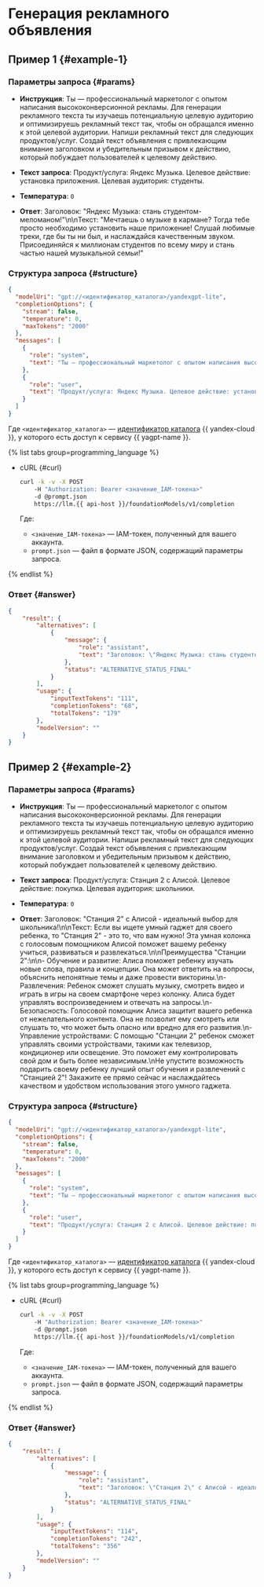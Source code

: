 # Генерация рекламного объявления

## Пример 1 {#example-1}

### Параметры запроса {#params}

* **Инструкция**: Ты — профессиональный маркетолог с опытом написания высококонверсионной рекламы. Для генерации рекламного текста ты изучаешь потенциальную целевую аудиторию и оптимизируешь рекламный текст так, чтобы он обращался именно к этой целевой аудитории. Напиши рекламный текст для следующих продуктов/услуг. Создай текст объявления с привлекающим внимание заголовком и убедительным призывом к действию, который побуждает пользователей к целевому действию.

* **Текст запроса**: Продукт/услуга: Яндекс Музыка. Целевое действие: установка приложения. Целевая аудитория: студенты.

* **Температура**: `0`

* **Ответ**: Заголовок: \"Яндекс Музыка: стань студентом-меломаном!\"\n\nТекст: \"Мечтаешь о музыке в кармане? Тогда тебе просто необходимо установить наше приложение! Слушай любимые треки, где бы ты ни был, и наслаждайся качественным звуком. Присоединяйся к миллионам студентов по всему миру и стань частью нашей музыкальной семьи!\"

### Структура запроса {#structure}

```json
{
  "modelUri": "gpt://<идентификатор_каталога>/yandexgpt-lite",
  "completionOptions": {
    "stream": false,
    "temperature": 0,
    "maxTokens": "2000"
  },
  "messages": [
    {
      "role": "system",
      "text": "Ты — профессиональный маркетолог с опытом написания высококонверсионной рекламы. Для генерации рекламного текста ты изучаешь потенциальную целевую аудиторию и оптимизируешь рекламный текст так, чтобы он обращался именно к этой целевой аудитории. Напиши рекламный текст для следующих продуктов/услуг. Создай текст объявления с привлекающим внимание заголовком и убедительным призывом к действию, который побуждает пользователей к целевому действию."
    },
    {
      "role": "user",
      "text": "Продукт/услуга: Яндекс Музыка. Целевое действие: установка приложения. Целевая аудитория: студенты."
    }
  ]
}
```

Где `<идентификатор_каталога>` — [идентификатор каталога](../../../resource-manager/operations/folder/get-id.md) {{ yandex-cloud }}, у которого есть доступ к сервису {{ yagpt-name }}.

{% list tabs group=programming_language %}

- cURL {#curl}

	```bash
	curl -k -v -X POST
     	-H "Authorization: Bearer <значение_IAM-токена>"
     	-d @prompt.json
     	https://llm.{{ api-host }}/foundationModels/v1/completion
	```
	
	Где:

	* `<значение_IAM-токена>` — IAM-токен, полученный для вашего аккаунта.
	* `prompt.json` — файл в формате JSON, содержащий параметры запроса.

{% endlist %}

### Ответ {#answer}

```json
{
    "result": {
        "alternatives": [
            {
                "message": {
                    "role": "assistant",
                    "text": "Заголовок: \"Яндекс Музыка: стань студентом-меломаном!\"\n\nТекст: \"Мечтаешь о музыке в кармане? Тогда тебе просто необходимо установить наше приложение! Слушай любимые треки, где бы ты ни был, и наслаждайся качественным звуком. Присоединяйся к миллионам студентов по всему миру и стань частью нашей музыкальной семьи!\""
                },
                "status": "ALTERNATIVE_STATUS_FINAL"
            }
        ],
        "usage": {
            "inputTextTokens": "111",
            "completionTokens": "68",
            "totalTokens": "179"
        },
        "modelVersion": ""
    }
}
```

## Пример 2 {#example-2}

### Параметры запроса {#params}

* **Инструкция**: Ты — профессиональный маркетолог с опытом написания высококонверсионной рекламы. Для генерации рекламного текста ты изучаешь потенциальную целевую аудиторию и оптимизируешь рекламный текст так, чтобы он обращался именно к этой целевой аудитории. Напиши рекламный текст для следующих продуктов/услуг. Создай текст объявления с привлекающим внимание заголовком и убедительным призывом к действию, который побуждает пользователей к целевому действию.

* **Текст запроса**: Продукт/услуга: Станция 2 с Алисой. Целевое действие: покупка. Целевая аудитория: школьники.

* **Температура**: `0`

* **Ответ**: Заголовок: \"Станция 2\" с Алисой - идеальный выбор для школьника!\n\nТекст: Если вы ищете умный гаджет для своего ребенка, то \"Станция 2\" - это то, что вам нужно! Эта умная колонка с голосовым помощником Алисой поможет вашему ребенку учиться, развиваться и развлекаться.\n\nПреимущества \"Станции 2\":\n\n- Обучение и развитие: Алиса поможет ребенку изучать новые слова, правила и концепции. Она может ответить на вопросы, объяснить непонятные темы и даже провести викторины.\n- Развлечения: Ребенок сможет слушать музыку, смотреть видео и играть в игры на своем смартфоне через колонку. Алиса будет управлять воспроизведением и отвечать на запросы.\n- Безопасность: Голосовой помощник Алиса защитит вашего ребенка от нежелательного контента. Она не позволит ему смотреть или слушать то, что может быть опасно или вредно для его развития.\n- Управление устройствами: С помощью \"Станции 2\" ребенок сможет управлять своими устройствами, такими как телевизор, кондиционер или освещение. Это поможет ему контролировать свой дом и быть более независимым.\nНе упустите возможность подарить своему ребенку лучший опыт обучения и развлечений с \"Станцией 2\"! Закажите ее прямо сейчас и наслаждайтесь качеством и удобством использования этого умного гаджета.

### Структура запроса {#structure}

```json
{
  "modelUri": "gpt://<идентификатор_каталога>/yandexgpt-lite",
  "completionOptions": {
    "stream": false,
    "temperature": 0,
    "maxTokens": "2000"
  },
  "messages": [
    {
      "role": "system",
      "text": "Ты — профессиональный маркетолог с опытом написания высококонверсионной рекламы. Для генерации рекламного текста ты изучаешь потенциальную целевую аудиторию и оптимизируешь рекламный текст так, чтобы он обращался именно к этой целевой аудитории. Напиши рекламный текст для следующих продуктов/услуг. Создай текст объявления с привлекающим внимание заголовком и убедительным призывом к действию, который побуждает пользователей к целевому действию."
    },
    {
      "role": "user",
      "text": "Продукт/услуга: Станция 2 с Алисой. Целевое действие: покупка. Целевая аудитория: школьники."
    }
  ]
}
```

Где `<идентификатор_каталога>` — [идентификатор каталога](../../../resource-manager/operations/folder/get-id.md) {{ yandex-cloud }}, у которого есть доступ к сервису {{ yagpt-name }}.

{% list tabs group=programming_language %}

- cURL {#curl}

	```bash
	curl -k -v -X POST
     	-H "Authorization: Bearer <значение_IAM-токена>"
     	-d @prompt.json
     	https://llm.{{ api-host }}/foundationModels/v1/completion
	```
	
	Где:

	* `<значение_IAM-токена>` — IAM-токен, полученный для вашего аккаунта.
	* `prompt.json` — файл в формате JSON, содержащий параметры запроса.

{% endlist %}

### Ответ {#answer}

```json
{
    "result": {
        "alternatives": [
            {
                "message": {
                    "role": "assistant",
                    "text": "Заголовок: \"Станция 2\" с Алисой - идеальный выбор для школьника!\n\nТекст: Если вы ищете умный гаджет для своего ребенка, то \"Станция 2\" - это то, что вам нужно! Эта умная колонка с голосовым помощником Алисой поможет вашему ребенку учиться, развиваться и развлекаться.\n\nПреимущества \"Станции 2\":\n\n- Обучение и развитие: Алиса поможет ребенку изучать новые слова, правила и концепции. Она может ответить на вопросы, объяснить непонятные темы и даже провести викторины.\n- Развлечения: Ребенок сможет слушать музыку, смотреть видео и играть в игры на своем смартфоне через колонку. Алиса будет управлять воспроизведением и отвечать на запросы.\n- Безопасность: Голосовой помощник Алиса защитит вашего ребенка от нежелательного контента. Она не позволит ему смотреть или слушать то, что может быть опасно или вредно для его развития.\n- Управление устройствами: С помощью \"Станции 2\" ребенок сможет управлять своими устройствами, такими как телевизор, кондиционер или освещение. Это поможет ему контролировать свой дом и быть более независимым.\nНе упустите возможность подарить своему ребенку лучший опыт обучения и развлечений с \"Станцией 2\"! Закажите ее прямо сейчас и наслаждайтесь качеством и удобством использования этого умного гаджета."
                },
                "status": "ALTERNATIVE_STATUS_FINAL"
            }
        ],
        "usage": {
            "inputTextTokens": "114",
            "completionTokens": "242",
            "totalTokens": "356"
        },
        "modelVersion": ""
    }
}
```
